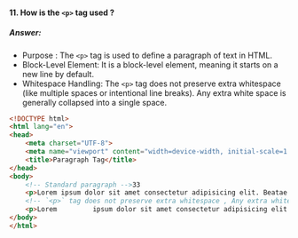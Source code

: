 #### 11. How is the `<p>` tag used ?

##### Answer:
- Purpose : The `<p>` tag is used to define a paragraph of text in HTML.
- Block-Level Element: It is a block-level element, meaning it starts on a new line by default.
- Whitespace Handling: The `<p>` tag does not preserve extra whitespace (like multiple spaces or intentional line breaks). Any extra white space is generally collapsed into a single space.

```html
<!DOCTYPE html>
<html lang="en">
<head>
    <meta charset="UTF-8">
    <meta name="viewport" content="width=device-width, initial-scale=1.0">
    <title>Paragraph Tag</title>
</head>
<body>
    <!-- Standard paragraph -->33
    <p>Lorem ipsum dolor sit amet consectetur adipisicing elit. Beatae molestias magnam dolor itaque, eligendi iste sed culpa debitis, quis dolorum commodi, veritatis nemo. Blanditiis praesentium vel sed est sapiente excepturi!</p>
    <!-- `<p>` tag does not preserve extra whitespace , Any extra white space is generally collapsed into a single space.-->
    <p>Lorem         ipsum dolor sit amet consectetur adipisicing elit. Beatae molestias magnam dolor itaque, eligendi iste sed culpa debitis, quis dolorum commodi, veritatis nemo. Blanditiis praesentium vel sed est sapiente excepturi!</p>  
</body>
</html>
```